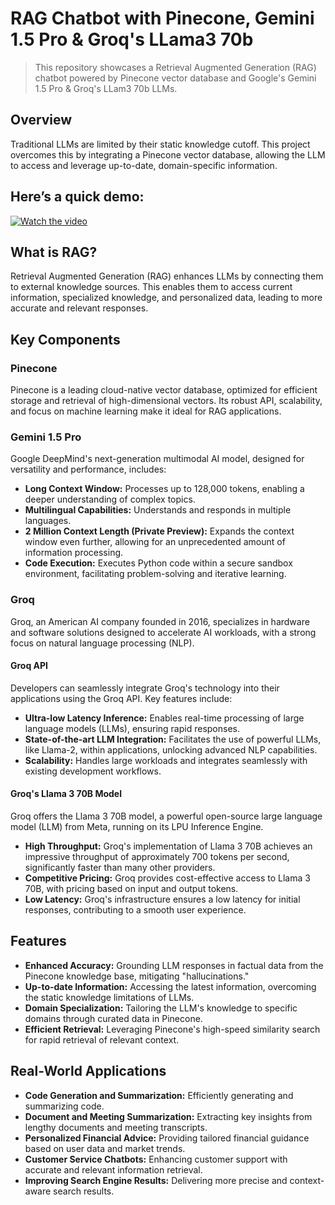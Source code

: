 # RAG Chatbot with Pinecone, Gemini 1.5 Pro & Groq's LLama3 70b

> This repository showcases a Retrieval Augmented Generation (RAG) chatbot powered by Pinecone vector database and Google's Gemini 1.5 Pro & Groq's LLam3 70b LLMs.

## Overview

Traditional LLMs are limited by their static knowledge cutoff. This project overcomes this by integrating a Pinecone vector database, allowing the LLM to access and leverage up-to-date, domain-specific information.


## Here’s a quick demo:

[![Watch the video](https://img.youtube.com/vi/your_video_id/maxresdefault.jpg)](https://github.com/user-attachments/assets/010c9e20-d5ba-44b0-a557-e43024a10cb3)

## What is RAG?

Retrieval Augmented Generation (RAG) enhances LLMs by connecting them to external knowledge sources. This enables them to access current information, specialized knowledge, and personalized data, leading to more accurate and relevant responses.

## Key Components

### Pinecone

Pinecone is a leading cloud-native vector database, optimized for efficient storage and retrieval of high-dimensional vectors. Its robust API, scalability, and focus on machine learning make it ideal for RAG applications.

### Gemini 1.5 Pro

Google DeepMind's next-generation multimodal AI model, designed for versatility and performance, includes:

- **Long Context Window:** Processes up to 128,000 tokens, enabling a deeper understanding of complex topics.
- **Multilingual Capabilities:** Understands and responds in multiple languages.
- **2 Million Context Length (Private Preview):** Expands the context window even further, allowing for an unprecedented amount of information processing.
- **Code Execution:** Executes Python code within a secure sandbox environment, facilitating problem-solving and iterative learning.

### Groq

Groq, an American AI company founded in 2016, specializes in hardware and software solutions designed to accelerate AI workloads, with a strong focus on natural language processing (NLP).

#### Groq API

Developers can seamlessly integrate Groq's technology into their applications using the Groq API. Key features include:

- **Ultra-low Latency Inference:** Enables real-time processing of large language models (LLMs), ensuring rapid responses.
- **State-of-the-art LLM Integration:** Facilitates the use of powerful LLMs, like Llama-2, within applications, unlocking advanced NLP capabilities.
- **Scalability:** Handles large workloads and integrates seamlessly with existing development workflows.

#### Groq's Llama 3 70B Model

Groq offers the Llama 3 70B model, a powerful open-source large language model (LLM) from Meta, running on its LPU Inference Engine. 

- **High Throughput:** Groq's implementation of Llama 3 70B achieves an impressive throughput of approximately 700 tokens per second, significantly faster than many other providers.
- **Competitive Pricing:** Groq provides cost-effective access to Llama 3 70B, with pricing based on input and output tokens.
- **Low Latency:** Groq's infrastructure ensures a low latency for initial responses, contributing to a smooth user experience.



## Features

- **Enhanced Accuracy:** Grounding LLM responses in factual data from the Pinecone knowledge base, mitigating "hallucinations."
- **Up-to-date Information:** Accessing the latest information, overcoming the static knowledge limitations of LLMs.
- **Domain Specialization:** Tailoring the LLM's knowledge to specific domains through curated data in Pinecone.
- **Efficient Retrieval:** Leveraging Pinecone's high-speed similarity search for rapid retrieval of relevant context.

## Real-World Applications

- **Code Generation and Summarization:** Efficiently generating and summarizing code.
- **Document and Meeting Summarization:** Extracting key insights from lengthy documents and meeting transcripts.
- **Personalized Financial Advice:** Providing tailored financial guidance based on user data and market trends.
- **Customer Service Chatbots:** Enhancing customer support with accurate and relevant information retrieval.
- **Improving Search Engine Results:** Delivering more precise and context-aware search results.

